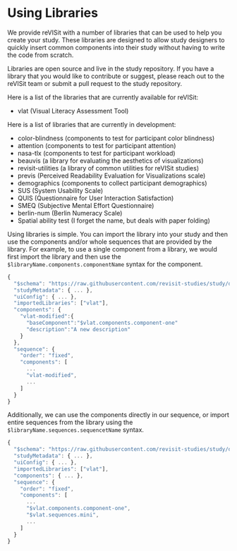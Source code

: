 # Using Libraries

We provide reVISit with a number of libraries that can be used to help you create your study. These libraries are designed to allow study designers to quickly insert common components into their study without having to write the code from scratch. 

Libraries are open source and live in the study repository. If you have a library that you would like to contribute or suggest, please reach out to the reVISit team or submit a pull request to the study repository.

Here is a list of the libraries that are currently available for reVISit:

- vlat (Visual Literacy Assessment Tool)


Here is a list of libraries that are currently in development:

- color-blindness (components to test for participant color blindness)
- attention (components to test for participant attention)
- nasa-tlx (components to test for participant workload)
- beauvis (a library for evaluating the aesthetics of visualizations)
- revisit-utilities (a library of common utilities for reVISit studies)
- previs (Perceived Readability Evaluation for Visualizations scale)
- demographics (components to collect participant demographics)
- SUS (System Usability Scale)
- QUIS (Questionnaire for User Interaction Satisfaction)
- SMEQ (Subjective Mental Effort Questionnaire)
- berlin-num (Berlin Numeracy Scale)
- Spatial ability test (I forget the name, but deals with paper folding)


Using libraries is simple. You can import the library into your study and then use the components and/or whole sequences that are provided by the library. For example, to use a single component from a library, we would first import the library and then use the `$libraryName.components.componentName` syntax for the component.

```js
{
  "$schema": "https://raw.githubusercontent.com/revisit-studies/study/dev/src/parser/StudyConfigSchema.json",
  "studyMetadata": { ... },
  "uiConfig": { ... },
  "importedLibraries": ["vlat"],
  "components": {
    "vlat-modified":{
      "baseComponent":"$vlat.components.component-one"
      "description":"A new description"
    }
  },
  "sequence": {
    "order": "fixed",
    "components": [
      ...
      "vlat-modified",
      ...
    ]
  }
}
```

Additionally, we can use the components directly in our sequence, or import entire sequences from the library using the `$libraryName.sequences.sequencetName` syntax.

```js
{
  "$schema": "https://raw.githubusercontent.com/revisit-studies/study/dev/src/parser/StudyConfigSchema.json",
  "studyMetadata": { ... },
  "uiConfig": { ... },
  "importedLibraries": ["vlat"],
  "components": { ... },
  "sequence": {
    "order": "fixed",
    "components": [
      ...
      "$vlat.components.component-one",
      "$vlat.sequences.mini",
      ...
    ]
  }
}
```
